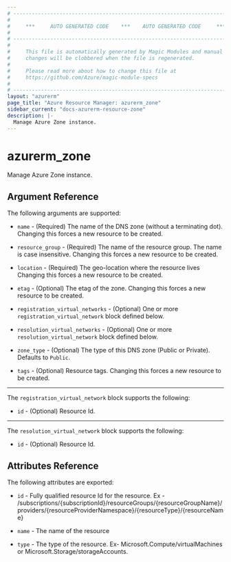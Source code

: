 ```yaml
---
# ----------------------------------------------------------------------------
#
#     ***     AUTO GENERATED CODE    ***    AUTO GENERATED CODE     ***
#
# ----------------------------------------------------------------------------
#
#     This file is automatically generated by Magic Modules and manual
#     changes will be clobbered when the file is regenerated.
#
#     Please read more about how to change this file at
#     https://github.com/Azure/magic-module-specs
#
# ----------------------------------------------------------------------------
layout: "azurerm"
page_title: "Azure Resource Manager: azurerm_zone"
sidebar_current: "docs-azurerm-resource-zone"
description: |-
  Manage Azure Zone instance.
---
```


# azurerm_zone

Manage Azure Zone instance.


## Argument Reference

The following arguments are supported:

* `name` - (Required) The name of the DNS zone (without a terminating dot). Changing this forces a new resource to be created.

* `resource_group` - (Required) The name of the resource group. The name is case insensitive. Changing this forces a new resource to be created.

* `location` - (Required) The geo-location where the resource lives Changing this forces a new resource to be created.

* `etag` - (Optional) The etag of the zone. Changing this forces a new resource to be created.

* `registration_virtual_networks` - (Optional) One or more `registration_virtual_network` block defined below.

* `resolution_virtual_networks` - (Optional) One or more `resolution_virtual_network` block defined below.

* `zone_type` - (Optional) The type of this DNS zone (Public or Private). Defaults to `Public`.

* `tags` - (Optional) Resource tags. Changing this forces a new resource to be created.

---

The `registration_virtual_network` block supports the following:

* `id` - (Optional) Resource Id.

---

The `resolution_virtual_network` block supports the following:

* `id` - (Optional) Resource Id.

## Attributes Reference

The following attributes are exported:

* `id` - Fully qualified resource Id for the resource. Ex - /subscriptions/{subscriptionId}/resourceGroups/{resourceGroupName}/providers/{resourceProviderNamespace}/{resourceType}/{resourceName}

* `name` - The name of the resource

* `type` - The type of the resource. Ex- Microsoft.Compute/virtualMachines or Microsoft.Storage/storageAccounts.
